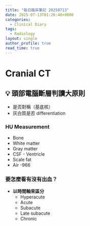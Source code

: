 ```yaml
---
title: "每日臨床筆記 20250713"
date: 2025-07-13T01:26:40+0000
categories:
  - Clinical Diary
tags:
  - Radiology
layout: single
author_profile: true
read_time: true
---
```


# Cranial CT

## 💡 頭部電腦斷層判讀大原則
  - 是否對稱（基底核）
  - 灰白質是否 differentiation

### HU Measurement
- Bone
- White matter
- Gray matter
- CSF - Ventricle
- Scale fat
- Air -966  

### 要怎麼看有沒有出血？
- **以時間軸來區分**
  - Hyperacute
  - Acute
  - Subacute
  - Late subacute
  - Chronic
  

